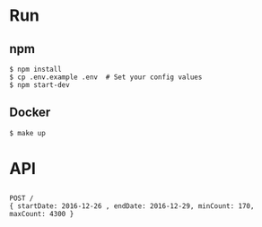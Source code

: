 # Run

## npm

```
$ npm install
$ cp .env.example .env  # Set your config values
$ npm start-dev
```

## Docker

```
$ make up
```

# API

## 
```
POST /
{ startDate: 2016-12-26 , endDate: 2016-12-29, minCount: 170, maxCount: 4300 }
```
